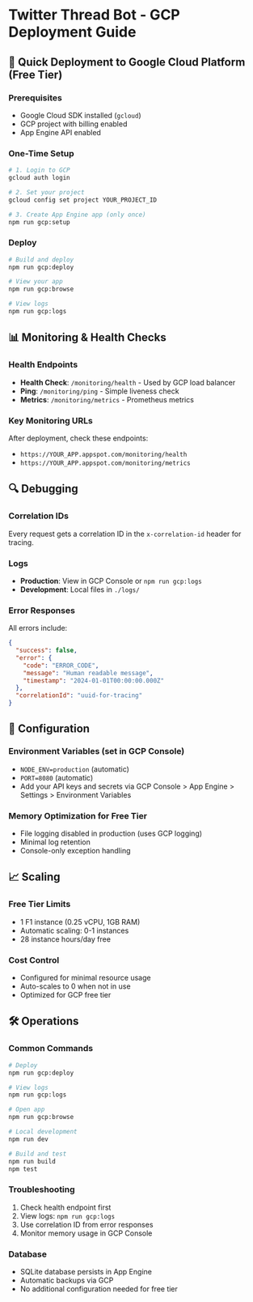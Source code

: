# Twitter Thread Bot - GCP Deployment Guide

## 🚀 Quick Deployment to Google Cloud Platform (Free Tier)

### Prerequisites
- Google Cloud SDK installed (`gcloud`)
- GCP project with billing enabled
- App Engine API enabled

### One-Time Setup
```bash
# 1. Login to GCP
gcloud auth login

# 2. Set your project
gcloud config set project YOUR_PROJECT_ID

# 3. Create App Engine app (only once)
npm run gcp:setup
```

### Deploy
```bash
# Build and deploy
npm run gcp:deploy

# View your app
npm run gcp:browse

# View logs
npm run gcp:logs
```

## 📊 Monitoring & Health Checks

### Health Endpoints
- **Health Check**: `/monitoring/health` - Used by GCP load balancer
- **Ping**: `/monitoring/ping` - Simple liveness check  
- **Metrics**: `/monitoring/metrics` - Prometheus metrics

### Key Monitoring URLs
After deployment, check these endpoints:
- `https://YOUR_APP.appspot.com/monitoring/health`
- `https://YOUR_APP.appspot.com/monitoring/metrics`

## 🔍 Debugging

### Correlation IDs
Every request gets a correlation ID in the `x-correlation-id` header for tracing.

### Logs
- **Production**: View in GCP Console or `npm run gcp:logs`
- **Development**: Local files in `./logs/`

### Error Responses
All errors include:
```json
{
  "success": false,
  "error": {
    "code": "ERROR_CODE",
    "message": "Human readable message",
    "timestamp": "2024-01-01T00:00:00.000Z"
  },
  "correlationId": "uuid-for-tracing"
}
```

## 🔧 Configuration

### Environment Variables (set in GCP Console)
- `NODE_ENV=production` (automatic)
- `PORT=8080` (automatic)
- Add your API keys and secrets via GCP Console > App Engine > Settings > Environment Variables

### Memory Optimization for Free Tier
- File logging disabled in production (uses GCP logging)
- Minimal log retention
- Console-only exception handling

## 📈 Scaling

### Free Tier Limits
- 1 F1 instance (0.25 vCPU, 1GB RAM)
- Automatic scaling: 0-1 instances
- 28 instance hours/day free

### Cost Control
- Configured for minimal resource usage
- Auto-scales to 0 when not in use
- Optimized for GCP free tier

## 🛠️ Operations

### Common Commands
```bash
# Deploy
npm run gcp:deploy

# View logs
npm run gcp:logs

# Open app
npm run gcp:browse

# Local development
npm run dev

# Build and test
npm run build
npm test
```

### Troubleshooting
1. Check health endpoint first
2. View logs: `npm run gcp:logs`
3. Use correlation ID from error responses
4. Monitor memory usage in GCP Console

### Database
- SQLite database persists in App Engine
- Automatic backups via GCP
- No additional configuration needed for free tier